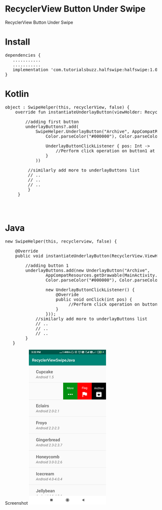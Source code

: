 # RecyclerView Button Under Swipe
RecyclerView Button Under Swipe 

<h1>Install</h1>
<pre>
dependencies {
   ...........
   ...........
   implementation 'com.tutorialsbuzz.halfswipe:halfswipe:1.0.0'
}
</pre>
<h1>Kotlin</h1>

<pre>
object : SwipeHelper(this, recyclerView, false) {
	override fun instantiateUnderlayButton(viewHolder: RecyclerView.ViewHolder?, underlayButtons: MutableList<UnderlayButton>?) {
		
		//adding first button 
		underlayButtons?.add(
			SwipeHelper.UnderlayButton("Archive", AppCompatResources.getDrawable(this@MainActivity, R.drawable.ic_archive_black_24dp),
				Color.parseColor("#000000"), Color.parseColor("#ffffff"),

				UnderlayButtonClickListener { pos: Int ->
					//Perform click operation on button1 at given pos
				}
			))
  	     
         //similarly add more to underlayButtons list		 
		 // ..
         // ..		  
		 // ..  
		 }
	 }

</pre>
<br/>

<h1>Java</h1>

<pre>
new SwipeHelper(this, recyclerview, false) {

	@Override
	public void instantiateUnderlayButton(RecyclerView.ViewHolder viewHolder, List<UnderlayButton> underlayButtons) {

		//adding button 1
		underlayButtons.add(new UnderlayButton("Archive",
				AppCompatResources.getDrawable(MainActivity.this, R.drawable.ic_archive_black_24dp),
				Color.parseColor("#000000"), Color.parseColor("#ffffff"),

				new UnderlayButtonClickListener() {
					@Override
					public void onClick(int pos) {
						 //Perform click operation on button1 at given pos
					}
				}));
			//similarly add more to underlayButtons list		 
			// ..
			// ..		  
			// ..           
		}
   }
</pre>


Screenshot
![](https://raw.githubusercontent.com/TutorialsBuzz/RecyclerViewHalfSwipe/master/android_recyclerView_button_under_swipe.png)
